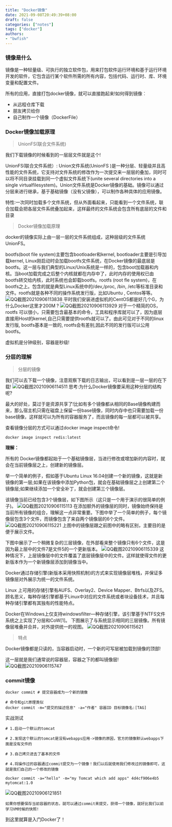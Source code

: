 ```yaml
---
title: "Docker镜像"
date: 2021-09-08T20:49:39+08:00
draft: false
categories: ["notes"]
tags: ["docker"]
authors:
- "bwfish"
---
```


### 镜像是什么
镜像是一种轻量级、可执行的独立软件包，用来打包软件运行环境和基于运行环境开发的软件，它包含运行某个软件所需的所有内容，包括代码、运行时、库、环境变量和配置文件。

所有的应用，直接打包docker镜像，就可以直接跑起来!如何得到镜像︰

* 从远程仓库下载
* 朋友拷贝给你
* 自己制作一个镜像（DockerFile）
### Docker镜像加载原理
> UnionFS(联合文件系统)

我们下载镜像的时候看到的一层层文件就是这个!

UnionFS(联合文件系统）: Union文件系统(UnionFS )是一种分层、轻量级并且高性能的文件系统，它支持对文件系统的修改作为一次提交来一层层的叠加，同时可以将不同目录挂载到同一个虚拟文件系统下(unite several directories into a single virtualfilesystem)。Union文件系统是Docker镜像的基础。镜像可以通过分层来进行继承，基于基础镜像（没有父镜像），可以制作各种具体的应用镜像。

特性∶一次同时加载多个文件系统，但从外面看起来，只能看到一个文件系统，联合加载会把各层文件系统叠加起来，这样最终的文件系统会包含所有底层的文件和目录

> Docker镜像加载原理

docker的镜像实际上由一层一层的文件系统组成，这种层级的文件系统UnionFS。

bootfs(boot file system)主要包含bootloader和kernel, bootloader主要是引导加载kernel, Linux刚启动时会加载bootfs文件系统，在Docker镜像的最底层是bootfs。这一层与我们典型的Linux/Unix系统是一样的，包含boot加载器和内核。当boot加载完成之后整个内核就都在内存中了，此时内存的使用权已由bootfs转交给内核，此时系统也会卸载bootfs。rootfs (root fle system)，在bootfs之上。包含的就是典型Linux系统中的/dev,/proc, /bin, /etc等标准目录和文件。rootfs就是各种不同的操作系统发行版，比如Ubuntu , Centos等等。
![QQ截图20210906113838](https://s2.loli.net/2021/12/06/Pz89DNiucnb6TpA.png)
平时我们安装进虚拟机的CentOS都是好几个G，为什么Docker这里才200M ?
![QQ截图20210906113929](https://s2.loli.net/2021/12/06/JsC3Zdmup9SgWRQ.png)
对于一个精简的OS，rootfs 可以很小，只需要包含最基本的命令，工具和程序库就可以了，因为底层直接用Host的kernel,自己只需要提供rootfs就可以了。由此可见对于不同的linux发行版, bootfs基本是一致的, rootfs会有差别,因此不同的发行版可以公用bootfs。

虚拟机是分钟级别，容器是秒级!

### 分层的理解
> 分层的镜像

我们可以去下载一个镜像，注意观察下载的日志输出，可以看到是一层一层的在下载!
![QQ截图20210906114511](https://s2.loli.net/2021/12/06/H2puF6Nw5iY4RsL.png)
思考:为什么Docker镜像要采用这种分层的结构呢?

最大的好处，莫过于是资源共享了!比如有多个镜像都从相同的Base镜像构建而来，那么宿主机只需在磁盘上保留一份base镜像，同时内存中也只需要加载一份base镜像，这样就可以为所有的容器服务了，而且镜像的每一层都可以被共享。

查看镜像分层的方式可以通过docker image inspect命令!

```shell
docker image inspect redis:latest
```
**理解：**

所有的 Docker镜像都起始于一个基础镜像层，当进行修改或增加新的内容时，就会在当前镜像层之上，创建新的镜像层。

举一个简单的例子，假如基于Ubuntu Linux 16.04创建一个新的镜像，这就是新镜像的第一层;如果在该镜像中添加Python包，就会在基础镜像层之上创建第二个镜像层;如果继续添加一个安全补丁，就会创建第三个镜像层。

该镜像当前已经包含3个镜像层，如下图所示（这只是一个用于演示的很简单的例子)。
![QQ截图20210906115113](https://s2.loli.net/2021/12/06/1egVBZytuXMkosJ.png)
在添加额外的镜像层的同时，镜像始终保持是当前所有镜像的组合，理解这一点非常重要。下图中举了一个简单的例子，每个镜像层包含3个文件，而镜像包含了来自两个镜像层的6个文件。
![QQ截图20210906115221](https://s2.loli.net/2021/12/06/f3scPYy5vJtajIu.png)
上图中的镜像层跟之前图中的略有区别，主要目的是便于展示文件。

下图中展示了一个稍微复杂的三层镜像，在外部看来整个镜像只有6个文件，这是因为最上层中的文件7是文件5的一个更新版本。
![QQ截图20210906115339](https://s2.loli.net/2021/12/06/cn87DBlhWposXtN.png)
这种情况下，上层镜像层中的文件覆盖了底层镜像层中的文件。这样就使得文件的更新版本作为一个新镜像层添加到镜像当中。

Docker通过存储引擎(新版本采用快照机制)的方式来实现镜像层堆栈，并保证多镜像层对外展示为统一的文件系统。

Linux 上可用的存储引擎有AUFS、Overlay2、Device Mapper、Btrfs以及ZFS。顾名思义，每种存储引擎都基于Linux中对应的文件系统或者块设备技术，并且每种存储引擎都有其独有的性能特点。

Docker在Windows上仅支持windowsfilter—种存储引擎，该引擎基于NTFS文件系统之上实现了分层和CoW[1]。
下图展示了与系统显示相同的三层镜像。所有镜像层堆叠并合并，对外提供统一的视图。
![QQ截图20210906115621](https://s2.loli.net/2021/12/06/E38wu2gbiBYxQUV.png)

> 特点

Docker镜像都是只读的，当容器启动时，一个新的可写层被加载到镜像的顶部!

这一层就是我们通常说的容器层，容器之下的都叫镜像层!
![QQ截图20210906115747](https://s2.loli.net/2021/12/06/CO5Lo71kbiIxu2w.png)

### commit镜像
```shell
docker commit # 提交容器成为一个新的镜像

# 命令和git原理类似
docker commit -m="提交的描述信息" -a="作者" 容器ID 目标镜像名:[TAG]
```
实战测试
```shell
# 1.启动一个默认的tomcat

# 2.发现这个默认的tomcat是没有webapps应用->镜像的原因，官方的镜像默认webapps下面是没有文件的

# 3.自己拷贝进去了基本的文件

# 4.将操作过的容器通过commit提交为一个镜像！我们以后就使用我们修改过的镜像即可，这就是我们自己的一个修改的镜像

docker commit -a="hello" -m="my Tomcat which add apps" 4d4cf906e4b5 mytomcat:1.0
```
![QQ截图20210906121851](https://s2.loli.net/2021/12/06/X7AnNFVMUqLRtSj.png)
```shell
如果你想要保存当前容器的状态，就可以通过commit来提交，获得一个镜像，就好比我们以前学习VM时候的快照!
```
到这里就算是入门Docker了！
